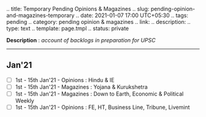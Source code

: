 .. title: Temporary Pending Opinions & Magazines
.. slug: pending-opinion-and-magazines-temporary
.. date: 2021-01-07 17:00 UTC+05:30
.. tags: pending
.. category: pending opinion & magazines
.. link: 
.. description: 
.. type: text
.. template: page.tmpl
.. status: private

**Description** : *account of backlogs in preparation for UPSC*

***
<!-- TEASER_END -->

## Jan'21
- [ ] 1st - 15th Jan'21 - Opinions : Hindu & IE
- [ ] 1st - 15th Jan'21 - Magazines : Yojana & Kurukshetra
- [ ] 1st - 15th Jan'21 - Magazines : Down to Earth, Economic & Political Weekly
- [ ] 1st - 15th Jan'21 - Opinions : FE, HT, Business Line, Tribune, Livemint